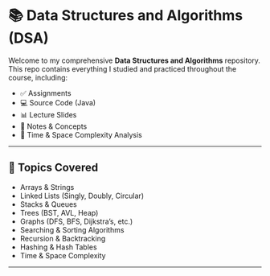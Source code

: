 # 📚 Data Structures and Algorithms (DSA)

Welcome to my comprehensive **Data Structures and Algorithms** repository. This repo contains everything I studied and practiced throughout the course, including:

- ✅ Assignments
- 💻 Source Code (Java)
- 📊 Lecture Slides
- 🧠 Notes & Concepts
- 📝 Time & Space Complexity Analysis


---

## 📌 Topics Covered

- Arrays & Strings
- Linked Lists (Singly, Doubly, Circular)
- Stacks & Queues
- Trees (BST, AVL, Heap)
- Graphs (DFS, BFS, Dijkstra’s, etc.)
- Searching & Sorting Algorithms
- Recursion & Backtracking
- Hashing & Hash Tables
- Time & Space Complexity

---

